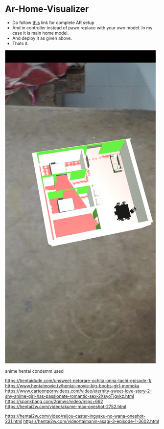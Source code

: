 # Ar-Home-Visualizer

* Do follow [this](https://developers.google.com/ar/develop/unity/quickstart-android) link for complete AR setup
* And in controller instead of pawn replace with your own model. In my case it is main home model.
* And deploy it as given above.
* Thats it.

![img](https://github.com/saikrishna759/Ar-Home-Visualizer/blob/master/arhome.jpg)


anime hentai condemm used


https://hentaidude.com/unsweet-netorare-ochita-onna-tachi-episode-1/
https://www.hentaimovie.tv/hentai-movie-big-boobs-girl-momoka
https://www.cartoonpornvideos.com/video/eternity-sweet-love-story-2-shy-anime-girl-has-passionate-romantic-sex-2XsyoTjgvkz.html
https://spankbang.com/2qmws/video/nsps+662
https://hentai2w.com/video/akume-max-oneshot-2752.html 

https://hentai2w.com/video/reijou-caster-ingyaku-no-wana-oneshot-231.html
https://hentai2w.com/video/taimanin-asagi-3-episode-1-3602.html
